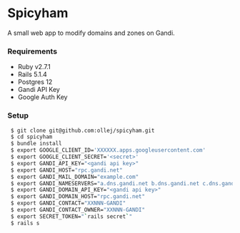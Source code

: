 Spicyham
========

A small web app to modify domains and zones on Gandi.

### Requirements

 * Ruby v2.7.1
 * Rails 5.1.4
 * Postgres 12
 * Gandi API Key
 * Google Auth Key

### Setup

```bash
 $ git clone git@github.com:ollej/spicyham.git
 $ cd spicyham
 $ bundle install
 $ export GOOGLE_CLIENT_ID='XXXXXX.apps.googleusercontent.com'
 $ export GOOGLE_CLIENT_SECRET='<secret>'
 $ export GANDI_API_KEY="<gandi api key>"
 $ export GANDI_HOST="rpc.gandi.net"
 $ export GANDI_MAIL_DOMAIN="example.com"
 $ export GANDI_NAMESERVERS="a.dns.gandi.net b.dns.gandi.net c.dns.gandi.net"
 $ export GANDI_DOMAIN_API_KEY="<gandi api key>"
 $ export GANDI_DOMAIN_HOST="rpc.gandi.net"
 $ export GANDI_CONTACT="XXNNN-GANDI"
 $ export GANDI_CONTACT_OWNER="XXNNN-GANDI"
 $ export SECRET_TOKEN="`rails secret`"
 $ rails s
```
